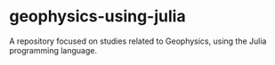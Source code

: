 # geophysics-using-julia
 A repository focused on studies related to Geophysics, using the Julia programming language.
